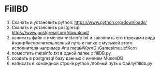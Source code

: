 # FillBD
1. Скачать и установить python: https://www.python.org/downloads/
2. Скачать и установить postgresql: https://www.postgresql.org/download/
3. написать файл с именем metainfo.txt и заполнить его строками вида #жанр#$исполнитель$полный путь к папке с музыкой этого исполнителя 
например #nu metal#$Korn$D:\Games\music\Korn
4. поместить metainfo.txt в одной папке с fillDB.py
5. создать в postgresql базу данных с именем MusonDB
6. написать в командной строке python /полный путь к файлу/filldb.py
